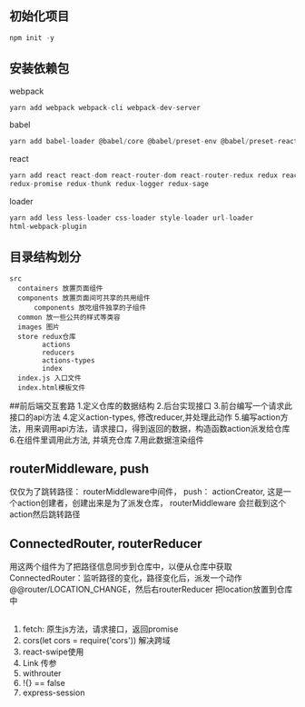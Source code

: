 ## 初始化项目
```js
npm init -y
```
## 安装依赖包
webpack
```js
yarn add webpack webpack-cli webpack-dev-server
```
babel
```js
yarn add babel-loader @babel/core @babel/preset-env @babel/preset-react
```
react
```js
yarn add react react-dom react-router-dom react-router-redux redux react-redux
redux-promise redux-thunk redux-logger redux-sage
```
loader
```js
yarn add less less-loader css-loader style-loader url-loader
html-webpack-plugin
```

## 目录结构划分
```
src
  containers 放置页面组件
  components 放置页面间可共享的共用组件
      components 放吃组件独享的子组件
  common 放一些公共的样式等类容
  images 图片
  store redux仓库
        actions
        reducers
        actions-types
        index
  index.js 入口文件
  index.html模板文件
  ```

##前后端交互套路
1.定义仓库的数据结构
2.后台实现接口
3.前台编写一个请求此接口的api方法
4.定义action-types, 修改reducer,并处理此动作
5.编写action方法，用来调用api方法，请求接口，得到返回的数据，构造函数action派发给仓库
6.在组件里调用此方法, 并填充仓库
7.用此数据渲染组件

## routerMiddleware, push
仅仅为了跳转路径： 
routerMiddleware中间件，
push： actionCreator, 这是一个action创建者，创建出来是为了派发仓库， routerMiddleware 会拦截到这个action然后跳转路径

## ConnectedRouter, routerReducer
用这两个组件为了把路径信息同步到仓库中，以便从仓库中获取
ConnectedRouter：监听路径的变化，路径变化后，派发一个动作 @@router/LOCATION_CHANGE，然后右routerReducer 把location放置到仓库中


##
  1. fetch: 原生js方法，请求接口，返回promise
  2. cors(let cors = require('cors')) 
    解决跨域
  3. react-swipe使用
  4. Link 传参
  5. withrouter
  6. !{} == false
  7. express-session